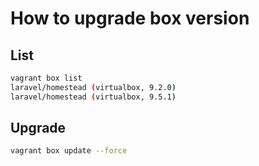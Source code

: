 # How to upgrade box version

## List

```bash
vagrant box list
laravel/homestead (virtualbox, 9.2.0)
laravel/homestead (virtualbox, 9.5.1)
```

## Upgrade

```bash
vagrant box update --force
```